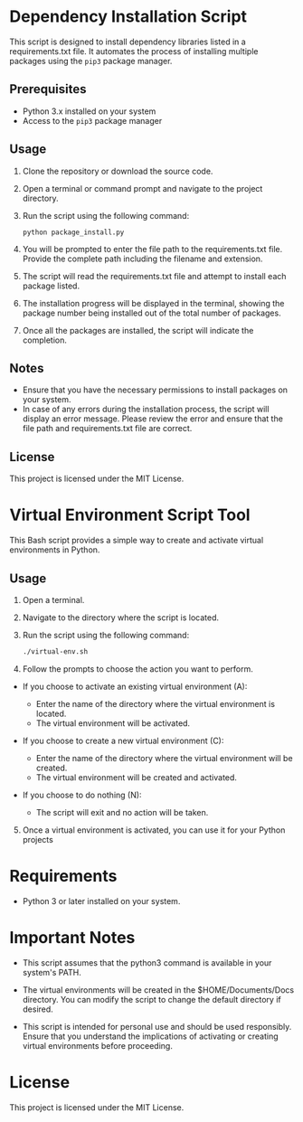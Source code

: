 # Dependency Installation Script

This script is designed to install dependency libraries listed in a requirements.txt file. It automates the process of installing multiple packages using the `pip3` package manager.

## Prerequisites

- Python 3.x installed on your system
- Access to the `pip3` package manager

## Usage

1. Clone the repository or download the source code.
2. Open a terminal or command prompt and navigate to the project directory.
3. Run the script using the following command:

   ```shell
   python package_install.py
4. You will be prompted to enter the file path to the requirements.txt file. Provide the complete path including the filename and extension.
5. The script will read the requirements.txt file and attempt to install each package listed.
6. The installation progress will be displayed in the terminal, showing the package number being installed out of the total number of packages.
7. Once all the packages are installed, the script will indicate the completion.

## Notes
- Ensure that you have the necessary permissions to install packages on your system.
- In case of any errors during the installation process, the script will display an error message. Please review the error and ensure that the file path and requirements.txt file are correct.


## License
This project is licensed under the MIT License.


# Virtual Environment Script Tool

This Bash script provides a simple way to create and activate virtual environments in Python.

## Usage

1. Open a terminal.

2. Navigate to the directory where the script is located.

3. Run the script using the following command:

   ```bash
   ./virtual-env.sh

4. Follow the prompts to choose the action you want to perform.

- If you choose to activate an existing virtual environment (A):

   - Enter the name of the directory where the virtual environment is located.
   - The virtual environment will be activated.

- If you choose to create a new virtual environment (C):

   - Enter the name of the directory where the virtual environment will be created.
   - The virtual environment will be created and activated.

- If you choose to do nothing (N):
   - The script will exit and no action will be taken.

5. Once a virtual environment is activated, you can use it for your Python projects

# Requirements
- Python 3 or later installed on your system.

# Important Notes

- This script assumes that the python3 command is available in your system's PATH.

- The virtual environments will be created in the $HOME/Documents/Docs directory. You can modify the script to change  the default directory if desired.

- This script is intended for personal use and should be used responsibly. Ensure that you understand the implications of activating or creating virtual environments before proceeding.

# License
This project is licensed under the MIT License.
